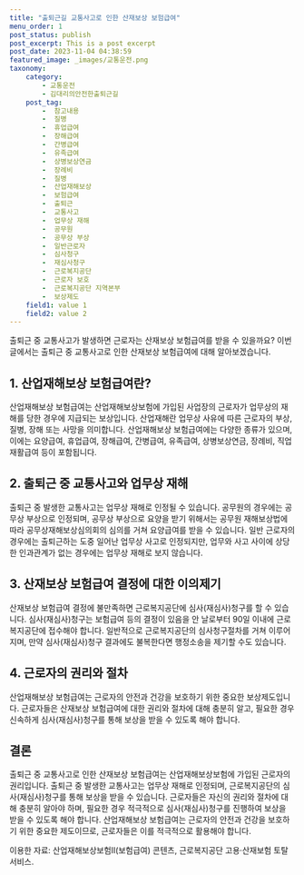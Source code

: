 ```yaml
---
title: "출퇴근길 교통사고로 인한 산재보상 보험급여"
menu_order: 1
post_status: publish
post_excerpt: This is a post excerpt
post_date: 2023-11-04 04:38:59
featured_image: _images/교통운전.png
taxonomy:
    category:
        - 교통운전
        - 김대리의안전한출퇴근길
    post_tag:
        -  참고내용
        -  질병
        -  휴업급여
        -  장해급여
        -  간병급여
        -  유족급여
        -  상병보상연금
        -  장례비
        -  질병
        -  산업재해보상
        -  보험급여
        -  출퇴근
        -  교통사고
        -  업무상 재해
        -  공무원
        -  공무상 부상
        -  일반근로자
        -  심사청구
        -  재심사청구
        -  근로복지공단
        -  근로자 보호
        -  근로복지공단 지역본부
        -  보상제도
    field1: value 1
    field2: value 2
---
```



출퇴근 중 교통사고가 발생하면 근로자는 산재보상 보험급여를 받을 수 있을까요? 이번 글에서는 출퇴근 중 교통사고로 인한 산재보상 보험급여에 대해 알아보겠습니다.

## 1. 산업재해보상 보험급여란?

산업재해보상 보험급여는 산업재해보상보험에 가입된 사업장의 근로자가 업무상의 재해를 당한 경우에 지급되는 보상입니다. 산업재해란 업무상 사유에 따른 근로자의 부상, 질병, 장해 또는 사망을 의미합니다. 산업재해보상 보험급여에는 다양한 종류가 있으며, 이에는 요양급여, 휴업급여, 장해급여, 간병급여, 유족급여, 상병보상연금, 장례비, 직업재활급여 등이 포함됩니다.

## 2. 출퇴근 중 교통사고와 업무상 재해

출퇴근 중 발생한 교통사고는 업무상 재해로 인정될 수 있습니다. 공무원의 경우에는 공무상 부상으로 인정되며, 공무상 부상으로 요양을 받기 위해서는 공무원 재해보상법에 따라 공무상재해보상심의회의 심의를 거쳐 요양급여를 받을 수 있습니다. 일반 근로자의 경우에는 출퇴근하는 도중 일어난 업무상 사고로 인정되지만, 업무와 사고 사이에 상당한 인과관계가 없는 경우에는 업무상 재해로 보지 않습니다.

## 3. 산재보상 보험급여 결정에 대한 이의제기

산재보상 보험급여 결정에 불만족하면 근로복지공단에 심사(재심사)청구를 할 수 있습니다. 심사(재심사)청구는 보험급여 등의 결정이 있음을 안 날로부터 90일 이내에 근로복지공단에 접수해야 합니다. 일반적으로 근로복지공단의 심사청구절차를 거쳐 이루어지며, 만약 심사(재심사)청구 결과에도 불복한다면 행정소송을 제기할 수도 있습니다.

## 4. 근로자의 권리와 절차

산업재해보상 보험급여는 근로자의 안전과 건강을 보호하기 위한 중요한 보상제도입니다. 근로자들은 산재보상 보험급여에 대한 권리와 절차에 대해 충분히 알고, 필요한 경우 신속하게 심사(재심사)청구를 통해 보상을 받을 수 있도록 해야 합니다.

## 결론

출퇴근 중 교통사고로 인한 산재보상 보험급여는 산업재해보상보험에 가입된 근로자의 권리입니다. 출퇴근 중 발생한 교통사고는 업무상 재해로 인정되며, 근로복지공단의 심사(재심사)청구를 통해 보상을 받을 수 있습니다. 근로자들은 자신의 권리와 절차에 대해 충분히 알아야 하며, 필요한 경우 적극적으로 심사(재심사)청구를 진행하여 보상을 받을 수 있도록 해야 합니다. 산업재해보상 보험급여는 근로자의 안전과 건강을 보호하기 위한 중요한 제도이므로, 근로자들은 이를 적극적으로 활용해야 합니다.

이용한 자료: 산업재해보상보험Ⅱ(보험급여) 콘텐츠, 근로복지공단 고용·산재보험 토탈서비스.

